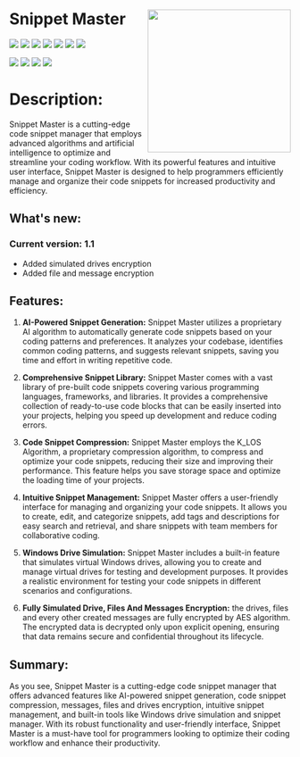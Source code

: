 
# Snippet Master <img src="https://i.imgur.com/O9pmR5a.png" width="256px" height="256px" align="right"/>
![](https://camo.githubusercontent.com/a407963340cc587d6127707ad3b52ad8c468f60dcac9f68d88b926b26c06a899/68747470733a2f2f696d672e736869656c64732e696f2f62616467652f757074696d652d3130302532352d627269676874677265656e)
![](https://img.shields.io/badge/coverage-100%25-success)
![](https://img.shields.io/badge/build-passing-success)
![](https://img.shields.io/badge/w3c-validated-brightgreen)
![](https://img.shields.io/github/last-commit/Rademenes16/Snippet-Master)
![](https://img.shields.io/github/issues/Rademenes16/Snippet-Master)
![](https://img.shields.io/github/issues-pr/Rademenes16/Snippet-Master)

![](https://img.shields.io/badge/version-v1.1-blue)
![](https://img.shields.io/badge/license-MIT-green)
![](https://img.shields.io/github/languages/code-size/Rademenes16/Snippet-Master)
![](https://img.shields.io/github/languages/top/Rademenes16/Snippet-Master)
# Description:

Snippet Master is a cutting-edge code snippet manager that employs advanced algorithms and artificial intelligence to optimize and streamline your coding workflow. With its powerful features and intuitive user interface, Snippet Master is designed to help programmers efficiently manage and organize their code snippets for increased productivity and efficiency.

## What's new:
### Current version: **1.1**
- Added simulated drives encryption
- Added file and message encryption

## Features:
1. **AI-Powered Snippet Generation:** Snippet Master utilizes a proprietary AI algorithm to automatically generate code snippets based on your coding patterns and preferences. It analyzes your codebase, identifies common coding patterns, and suggests relevant snippets, saving you time and effort in writing repetitive code.

2. **Comprehensive Snippet Library:** Snippet Master comes with a vast library of pre-built code snippets covering various programming languages, frameworks, and libraries. It provides a comprehensive collection of ready-to-use code blocks that can be easily inserted into your projects, helping you speed up development and reduce coding errors.

3. **Code Snippet Compression:** Snippet Master employs the K_LOS Algorithm, a proprietary compression algorithm, to compress and optimize your code snippets, reducing their size and improving their performance. This feature helps you save storage space and optimize the loading time of your projects.

4. **Intuitive Snippet Management:** Snippet Master offers a user-friendly interface for managing and organizing your code snippets. It allows you to create, edit, and categorize snippets, add tags and descriptions for easy search and retrieval, and share snippets with team members for collaborative coding.

5. **Windows Drive Simulation:** Snippet Master includes a built-in feature that simulates virtual Windows drives, allowing you to create and manage virtual drives for testing and development purposes. It provides a realistic environment for testing your code snippets in different scenarios and configurations.

6. **Fully Simulated Drive, Files And Messages Encryption:** the drives, files and every other created messages are fully encrypted by AES algorithm. The encrypted data is decrypted only upon explicit opening, ensuring that data remains secure and confidential throughout its lifecycle.
## Summary:
As you see, Snippet Master is a cutting-edge code snippet manager that offers advanced features like AI-powered snippet generation, code snippet compression, messages, files and drives encryption, intuitive snippet management, and built-in tools like Windows drive simulation and snippet manager. With its robust functionality and user-friendly interface, Snippet Master is a must-have tool for programmers looking to optimize their coding workflow and enhance their productivity.
